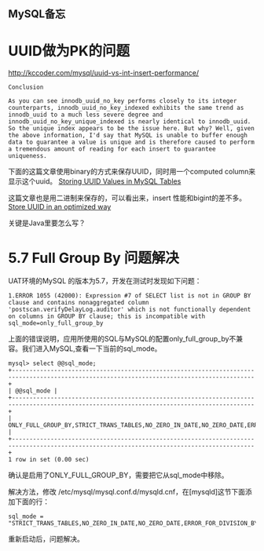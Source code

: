 MySQL备忘
-------

# UUID做为PK的问题

http://kccoder.com/mysql/uuid-vs-int-insert-performance/   

```
Conclusion

As you can see innodb_uuid_no_key performs closely to its integer counterparts, innodb_uuid_no_key_indexed exhibits the same trend as innodb_uuid to a much less severe degree and innodb_uuid_no_key_unique_indexed is nearly identical to innodb_uuid. So the unique index appears to be the issue here. But why? Well, given the above information, I'd say that MySQL is unable to buffer enough data to guarantee a value is unique and is therefore caused to perform a tremendous amount of reading for each insert to guarantee uniqueness. 
```

下面的这篇文章使用binary的方式来保存UUID，同时用一个computed column来显示这个uuid。
[Storing UUID Values in MySQL Tables](http://mysqlserverteam.com/storing-uuid-values-in-mysql-tables/)

这篇文章也是用二进制来保存的，可以看出来，insert 性能和bigint的差不多。
[Store UUID in an optimized way](https://www.percona.com/blog/2014/12/19/store-uuid-optimized-way/)

关键是Java里要怎么写？

# 5.7 Full Group By 问题解决

UAT环境的MySQL 的版本为5.7，开发在测试时发现如下问题：

```
1.ERROR 1055 (42000): Expression #7 of SELECT list is not in GROUP BY clause and contains nonaggregated column 'postscan.verifyDelayLog.auditor' which is not functionally dependent on columns in GROUP BY clause; this is incompatible with sql_mode=only_full_group_by
```

上面的错误说明，应用所使用的SQL与MySQL的配置only_full_group_by不兼容。我们进入MySQL,查看一下当前的sql_mode。

```
mysql> select @@sql_mode;
+-------------------------------------------------------------------------------------------------------------------------------------------+
| @@sql_mode |
+-------------------------------------------------------------------------------------------------------------------------------------------+
| ONLY_FULL_GROUP_BY,STRICT_TRANS_TABLES,NO_ZERO_IN_DATE,NO_ZERO_DATE,ERROR_FOR_DIVISION_BY_ZERO,NO_AUTO_CREATE_USER,NO_ENGINE_SUBSTITUTION |
+-------------------------------------------------------------------------------------------------------------------------------------------+
1 row in set (0.00 sec)
```

确认是启用了ONLY_FULL_GROUP_BY，需要把它从sql_mode中移除。

解决方法，修改 /etc/mysql/mysql.conf.d/mysqld.cnf，在[mysqld]这节下面添加下面的行：

```
sql_mode = "STRICT_TRANS_TABLES,NO_ZERO_IN_DATE,NO_ZERO_DATE,ERROR_FOR_DIVISION_BY_ZERO,NO_AUTO_CREATE_USER,NO_ENGINE_SUBSTITUTION"
```

重新启动后，问题解决。

